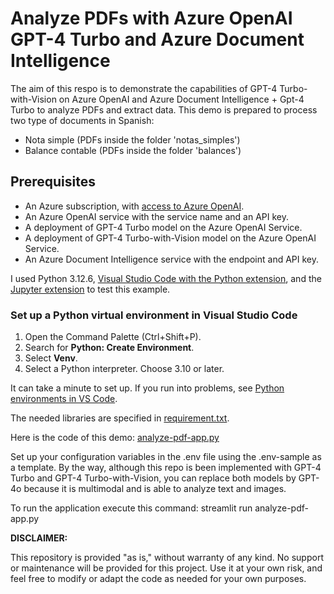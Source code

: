 # Analyze PDFs with Azure OpenAI GPT-4 Turbo and Azure Document Intelligence

The aim of this respo is to demonstrate the capabilities of GPT-4 Turbo-with-Vision on Azure OpenAI and Azure Document Intelligence + Gpt-4 Turbo to analyze PDFs and extract data.
This demo is prepared to process two type of documents in Spanish:
+ Nota simple (PDFs inside the folder 'notas_simples')
+ Balance contable (PDFs inside the folder 'balances')

## Prerequisites
+ An Azure subscription, with [access to Azure OpenAI](https://aka.ms/oai/access).
+ An Azure OpenAI service with the service name and an API key.
+ A deployment of GPT-4 Turbo model on the Azure OpenAI Service.
+ A deployment of GPT-4 Turbo-with-Vision model on the Azure OpenAI Service.
+ An Azure Document Intelligence service with the endpoint and API key.

I used Python 3.12.6, [Visual Studio Code with the Python extension](https://code.visualstudio.com/docs/python/python-tutorial), and the [Jupyter extension](https://marketplace.visualstudio.com/items?itemName=ms-toolsai.jupyter) to test this example.

### Set up a Python virtual environment in Visual Studio Code

1. Open the Command Palette (Ctrl+Shift+P).
1. Search for **Python: Create Environment**.
1. Select **Venv**.
1. Select a Python interpreter. Choose 3.10 or later.

It can take a minute to set up. If you run into problems, see [Python environments in VS Code](https://code.visualstudio.com/docs/python/environments).

The needed libraries are specified in [requirement.txt](requirements.txt).

Here is the code of this demo: [analyze-pdf-app.py](analyze-pdf-app.py)

Set up your configuration variables in the .env file using the .env-sample as a template.
By the way, although this repo is been implemented with GPT-4 Turbo and GPT-4 Turbo-with-Vision, you can replace both models by GPT-4o because it is multimodal and is able to analyze text and images.

To run the application execute this command: streamlit run analyze-pdf-app.py


**DISCLAIMER:**

This repository is provided "as is," without warranty of any kind. No support or maintenance will be provided for this project. Use it at your own risk, and feel free to modify or adapt the code as needed for your own purposes.